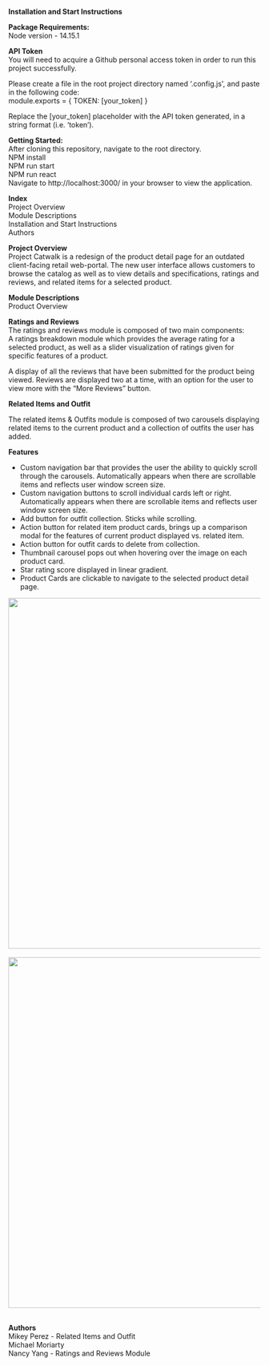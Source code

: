 

**Installation and Start Instructions**

**Package Requirements:** <br/>
Node version - 14.15.1<br/>

**API Token**<br/>
You will need to acquire a Github personal access token in order to run this project successfully.<br/>

Please create a file in the root project directory named ‘.config.js', and paste in the following code:<br/>
module.exports = { TOKEN: [your_token] }<br/>

Replace the [your_token] placeholder with the API token generated, in a string format (i.e. ‘token’).<br/>

**Getting Started:**<br/>
After cloning this repository, navigate to the root directory.<br/>
NPM install<br/>
NPM run start<br/>
NPM run react<br/>
Navigate to http://localhost:3000/ in your browser to view the application.<br/>

**Index**<br/>
Project Overview<br/>
Module Descriptions<br/>
Installation and Start Instructions<br/>
Authors<br/>

**Project Overview**<br/>
Project Catwalk is a redesign of the product detail page for an outdated client-facing retail web-portal. The new user interface allows customers to browse the catalog as well as to view details and specifications, ratings and reviews, and related items for a selected product. <br/>

**Module Descriptions**<br/>
Product Overview<br/>

**Ratings and Reviews**<br/>
The ratings and reviews module is composed of two main components:<br/>
A ratings breakdown module which provides the average rating for a selected product, as well as a slider visualization of ratings given for specific features of a product.<br/>

A display of all the reviews that have been submitted for the product being viewed. Reviews are displayed two at a time, with an option for the user to view more with the “More Reviews” button.<br/>


**Related Items and Outfit**<br/>

The related items & Outfits module is composed of two carousels displaying related items to the current product and a collection of outfits the user has added.<br/>

**Features**<br/>

 - Custom navigation bar that provides the user the ability to quickly scroll through the carousels. Automatically appears when there are scrollable items and reflects user window screen size.
 - Custom navigation buttons to scroll individual cards left or right. Automatically appears when there are scrollable items and reflects user window screen size.
 - Add button for outfit collection. Sticks while scrolling.
 - Action button for related item product cards, brings up a comparison modal for the features of current product displayed vs. related item.
 - Action button for outfit cards to delete from collection.
 - Thumbnail carousel pops out when hovering over the image on each product card.
 - Star rating score displayed in linear gradient.
 - Product Cards are clickable to navigate to the selected product detail page.

<div style="text-align:center"><img src="https://user-images.githubusercontent.com/73146132/115306581-e484d980-a11c-11eb-8120-28186032c525.gif" width="1200" height="700"></div><br/>


<div style="text-align:center"><img src="https://user-images.githubusercontent.com/73146132/115306693-0bdba680-a11d-11eb-9b6e-e6480d3f90e7.gif" width="1200" height="700"></div><br/>

**Authors**<br/>
Mikey Perez - Related Items and Outfit <br/>
Michael Moriarty<br/>
Nancy Yang - Ratings and Reviews Module<br/>
